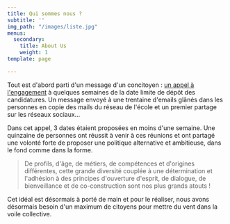 ```yaml
---
title: Qui sommes nous ?
subtitle: ''
img_path: "/images/liste.jpg"
menus:
  secondary:
    title: About Us
    weight: 1
template: page

---
```

Tout est d'abord parti d'un message d'un concitoyen : [un appel à l'engagement](/posts/appel/) à quelques semaines de la date limite de dépôt des candidatures. Un message envoyé à une trentaine d'emails glânés dans les personnes en copie des mails du réseau de l'école et un premier partage sur les réseaux sociaux...

Dans cet appel, 3 dates étaient proposées en moins d'une semaine. Une quinzaine de personnes ont réussit à venir à ces réunions et ont partagé une volonté forte de proposer une politique alternative et ambitieuse, dans le fond comme dans la forme.

> De profils, d'âge, de métiers, de compétences et d'origines différentes, cette grande diversité couplée à une détermination et l'adhésion à des principes d'ouverture d'esprit, de dialogue, de bienveillance et de co-construction sont nos plus grands atouts !

Cet idéal est désormais à porté de main et pour le réaliser, nous avons désormais besoin d'un maximum de citoyens pour mettre du vent dans la voile collective.